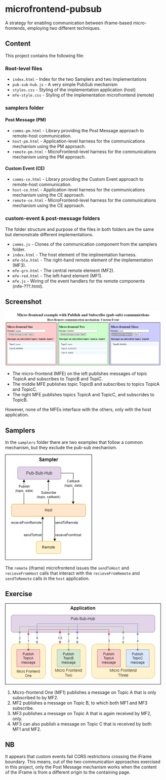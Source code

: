 # microfrontend-pubsub

A strategy for enabling communication between iframe-based micro-frontends, employing two different techniques.

## Content

This project contains the following file:

### Root-level files

- `index.html` - Index for the two Samplers and two Implementations
- `pub-sub-hub.js` - A very simple PubSub mechanism
- `styles.css` - Styling of the implementation application (host)
- `mfe-style.css` - Styling of the implementation microfrontend (remote)

### samplers folder

#### Post Message (PM)

- `comms-pm.html` - Library providing the Post Message approach to remote-host communication.
- `host-pm.html` - Application-level harness for the communications mechanism using the PM approach.
- `remote-pm.html` - MicroFrontend-level harness for the communications mechanism using the PM approach.

#### Custom Event (CE)

- `comms-ce.html` - Library providing the Custom Event approach to remote-host communication.
- `host-ce.html` - Application-level harness for the communications mechanism using the CE approach.
- `remote-ce.html` - MicroFrontend-level harness for the communications mechanism using the CE approach.

### custom-event & post-message folders

The folder structure and purpose of the files in both folders are the same but demonstrate different implementations.

- `comms.js` - Clones of the communication component from the samplers folder.
- `index.html` - The host element of the implmentation harness.
- `mfe-blu.html` - The right-hand remote element of the implementation (MF3).
- `mfe-grn.html` - The central remote element (MF2).
- `mfe-red.html` - The left-hand element (MF1).
- `mfe.js` - Wiring of the event handlers for the remote components (mfe-???.html).

## Screenshot

![Screenshot of the sampler running showing messages sent between the microfrontends](Screenshot.png 'Microfrontend and PubSub')

* The micro-frontend (MFE) on the left publishes messages of topic TopicA and subscribes to TopicB and TopiC.
* The middle MFE publishes topic TopicB and subscribes to topics TopicA and TopicC.
* The right MFE publishes topics TopicA and TopicC, and subscrides to TopicB.

However, none of the MFEs interface with the others, only with the host application.

## Samplers

In the `samplers` folder there are two examples that follow a common mechanism, but they exclude the pub-sub mechanism.

![Diagram showing the communication mechanism exercised by both samplers](samplers.png 'Sampler mechanics')

The `remote` (iframe) microfrontend issues the `sendToHost` and `recieveFromHost` calls that interact with the `recieveFromRemote` and `sendToRemote` calls in the `host` application.

## Exercise

![Illustration of a multi-microfrontend application](exercise.png 'Application Exericse')

1. Micro-frontend One (MF1) publishes a message on Topic A that is only subscribed to by MF2.
1. MF2 publishes a message on Topic B, to which both MF1 and MF3 subscribe.
1. MF3 publishes a message on Topic A that is again received by MF2, only.
1. MF3 can also publish a message on Topic C that is received by both MF1 and MF2.

## NB

It appears that custom events fail CORS restrictions crossing the iFrame boundary. This means, out of the two communication approaches exercised in this project, only the Post Message mechanism works when the content of the iFrame is from a different origin to the containing page.  
